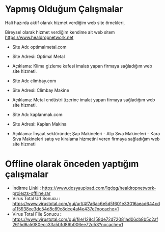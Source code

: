 # Yapmış Olduğum Çalışmalar

Hali hazırda aktif olarak hizmet verdiğim web site örnekleri,

Bireysel olarak hizmet verdiğim kendime ait web sitem
https://www.healdropnetwork.net

* Site Adı: optimalmetal.com
* Site Adresi: Optimal Metal
* Açıklama: Klima gizleme kafesi imalatı yapan firmaya sağladığım web site hizmeti.


* Site Adı: climbay.com
* Site Adresi: Climbay Makine
* Açıklama: Metal endüstri üzerine imalat yapan firmaya sağladığım web site hizmeti.


* Site Adı: kaplanmak.com
* Site Adresi: Kaplan Makina
* Açıklama: İnşaat sektöründe; Şap Makineleri - Alçı Sıva Makineleri - Kara Sıva Makineleri satış ve kiralama hizmetini veren firmaya sağladığım web site hizmeti


# Offline olarak önceden yaptığım çalışmalar
* İndirme Linki : https://www.dosyaupload.com/1qdqg/healdropnetwork-projects-offline.rar
* Virus Total Url Sonucu : https://www.virustotal.com/gui/url/4f7a6ac6e5d5f601e33016aead644cda115938ee3dc54d8c89c8dce4af4e437e?nocache=1
* Virus Total File Sonucu : https://www.virustotal.com/gui/file/128c158de72d72081ad06cb8b5c2af2615d6a5080ecc33a5b1d86b006ee72d53?nocache=1
